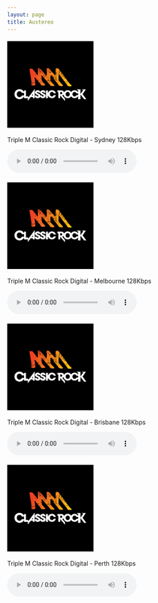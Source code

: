 ```yaml
---
layout: page
title: Austereo
---
```


<script src="https://cdn.jsdelivr.net/npm/hls.js@1"></script> <!-- Include the HLS.js library -->


<p align="left"><a href="https://wz2liw.scahw.com.au/live/2classicrock_128.stream/playlist.m3u8">
<img style="vertical-align:middle;margin:5px 0px 5px 0px" width="200" src="/assets/img/stations/triplemclassicrock.png">
</a></p>

Triple M Classic Rock Digital - Sydney 128Kbps

<audio id="2classicrock" controls></audio>


<p align="left"><a href="https://wz2liw.scahw.com.au/live/3classicrock_128.stream/playlist.m3u8">
<img style="vertical-align:middle;margin:5px 0px 5px 0px" width="200" src="/assets/img/stations/triplemclassicrock.png">
</a></p>

Triple M Classic Rock Digital - Melbourne 128Kbps

<audio id="3classicrock" controls></audio>

<p align="left"><a href="https://wz2liw.scahw.com.au/live/4classicrock_128.stream/playlist.m3u8">
<img style="vertical-align:middle;margin:5px 0px 5px 0px" width="200" src="/assets/img/stations/triplemclassicrock.png">
</a></p>

Triple M Classic Rock Digital - Brisbane 128Kbps

<audio id="4classicrock" controls></audio>

<p align="left"><a href="https://wz2liw.scahw.com.au/live/6classicrock_128.stream/playlist.m3u8">
<img style="vertical-align:middle;margin:5px 0px 5px 0px" width="200" src="/assets/img/stations/triplemclassicrock.png">
</a></p>

Triple M Classic Rock Digital - Perth 128Kbps

<audio id="6classicrock" controls></audio>


<!------------------------------------------->
<!--SCRIPTS-->
<!------------------------------------------->

<script>
  var audio1 = document.getElementById('2classicrock');
  // Initialize more audio variables as needed

  if (audio1.canPlayType('application/vnd.apple.mpegurl') || (typeof window.Hls === 'undefined')) {
    audio1.src = 'https://wz2liw.scahw.com.au/live/2classicrock_128.stream/playlist.m3u8'; // Provide the path to the first .m3u8 file

    // Provide fallback sources and initialize more audio players as needed
  } else {
    var hls1 = new Hls();
    // Initialize more Hls instances as needed

    hls1.loadSource('https://wz2liw.scahw.com.au/live/2classicrock_128.stream/playlist.m3u8'); // Provide the path to the first .m3u8 file
    hls1.attachMedia(audio1);
    hls1.on(Hls.Events.MANIFEST_PARSED, function() {
          // Start playback when desired, e.g., on a button click
          // audio1.play();
        });
  }
</script>

<script>
  var audio2 = document.getElementById('3classicrock');
  // Initialize more audio variables as needed

  if (audio2.canPlayType('application/vnd.apple.mpegurl') || (typeof window.Hls === 'undefined')) {
    audio2.src = 'https://wz2liw.scahw.com.au/live/3classicrock_128.stream/playlist.m3u8'; // Provide the path to the first .m3u8 file

    // Provide fallback sources and initialize more audio players as needed
  } else {
    var hls2 = new Hls();
    // Initialize more Hls instances as needed

    hls2.loadSource('https://wz2liw.scahw.com.au/live/3classicrock_128.stream/playlist.m3u8'); // Provide the path to the first .m3u8 file
    hls2.attachMedia(audio2);
    hls2.on(Hls.Events.MANIFEST_PARSED, function() {
          // Start playback when desired, e.g., on a button click
          // audio1.play();
        });
  }
</script>

<script>
  var audio3 = document.getElementById('4classicrock');
  // Initialize more audio variables as needed

  if (audio3.canPlayType('application/vnd.apple.mpegurl') || (typeof window.Hls === 'undefined')) {
    audio3.src = 'https://wz2liw.scahw.com.au/live/4classicrock_128.stream/playlist.m3u8'; // Provide the path to the first .m3u8 file

    // Provide fallback sources and initialize more audio players as needed
  } else {
    var hls3 = new Hls();
    // Initialize more Hls instances as needed

    hls3.loadSource('https://wz2liw.scahw.com.au/live/4classicrock_128.stream/playlist.m3u8'); // Provide the path to the first .m3u8 file
    hls3.attachMedia(audio3);
    hls3.on(Hls.Events.MANIFEST_PARSED, function() {
          // Start playback when desired, e.g., on a button click
          // audio1.play();
        });
  }
</script>

<script>
  var audio4 = document.getElementById('6classicrock');
  // Initialize more audio variables as needed

  if (audio4.canPlayType('application/vnd.apple.mpegurl') || (typeof window.Hls === 'undefined')) {
    audio4.src = 'https://wz2liw.scahw.com.au/live/6classicrock_128.stream/playlist.m3u8'; // Provide the path to the first .m3u8 file

    // Provide fallback sources and initialize more audio players as needed
  } else {
    var hls4 = new Hls();
    // Initialize more Hls instances as needed

    hls4.loadSource('https://wz2liw.scahw.com.au/live/6classicrock_128.stream/playlist.m3u8'); // Provide the path to the first .m3u8 file
    hls4.attachMedia(audio4);
    hls4.on(Hls.Events.MANIFEST_PARSED, function() {
          // Start playback when desired, e.g., on a button click
          // audio1.play();
        });
  }
</script>

